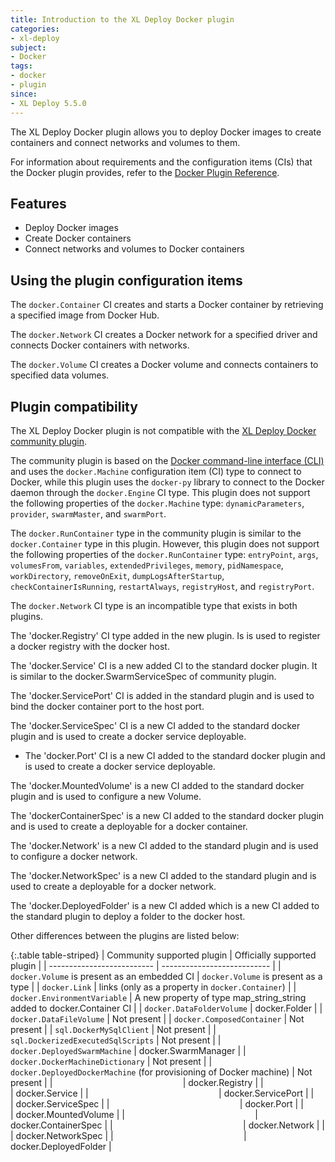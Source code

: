 ```yaml
---
title: Introduction to the XL Deploy Docker plugin
categories:
- xl-deploy
subject:
- Docker
tags:
- docker
- plugin
since:
- XL Deploy 5.5.0
---
```


The XL Deploy Docker plugin allows you to deploy Docker images to create containers and connect networks and volumes to them.

For information about requirements and the configuration items (CIs) that the Docker plugin provides, refer to the [Docker Plugin Reference](/xl-deploy-xld-docker-plugin/latest/dockerPluginManual.html).

## Features

* Deploy Docker images
* Create Docker containers
* Connect networks and volumes to Docker containers

## Using the plugin configuration items

The `docker.Container` CI creates and starts a Docker container by retrieving a specified image from Docker Hub.

The `docker.Network` CI creates a Docker network for a specified driver and connects Docker containers with networks.

The `docker.Volume` CI creates a Docker volume and connects containers to specified data volumes.

## Plugin compatibility

The XL Deploy Docker plugin is not compatible with the [XL Deploy Docker community plugin](https://github.com/xebialabs-community/xld-docker-plugin).

The community plugin is based on the [Docker command-line interface (CLI)](https://docs.docker.com/engine/reference/commandline/cli/) and uses the `docker.Machine` configuration item (CI) type to connect to Docker, while this plugin uses the `docker-py` library to connect to the Docker daemon through the `docker.Engine` CI type. This plugin does not support the following properties of the `docker.Machine` type: `dynamicParameters`, `provider`, `swarmMaster`, and `swarmPort`.

The `docker.RunContainer` type in the community plugin is similar to the `docker.Container` type in this plugin. However, this plugin does not support the following properties of the `docker.RunContainer` type: `entryPoint`, `args`, `volumesFrom`, `variables`, `extendedPrivileges`, `memory`, `pidNamespace`, `workDirectory`, `removeOnExit`, `dumpLogsAfterStartup`, `checkContainerIsRunning`, `restartAlways`, `registryHost`, and `registryPort`.

The `docker.Network` CI type is an incompatible type that exists in both plugins.

The 'docker.Registry' CI type added in the new plugin. Is is used to register a docker registry with the docker host.

The 'docker.Service' CI is a new added CI to the standard docker plugin. It is similar to the docker.SwarmServiceSpec of community plugin.

The 'docker.ServicePort' CI is added in the standard plugin and is used to bind the docker container port to the host port.

The 'docker.ServiceSpec' CI is a new CI added to the standard docker plugin and is used to create a docker service deployable.

* The 'docker.Port' CI is a new CI added to the standard docker plugin and is used to create a docker service deployable.

The 'docker.MountedVolume' is a new CI added to the standard docker plugin and is used to configure a new Volume.

The 'dockerContainerSpec' is a new CI added to the standard docker plugin and is used to create a deployable for a docker container.

The 'docker.Network' is a new CI added to the standard plugin and is used to configure a docker network.

The 'docker.NetworkSpec' is a new CI added to the standard plugin and is used to create a deployable for a docker network.

The 'docker.DeployedFolder' is a new CI added which is a new CI added to the standard plugin to deploy a folder to the docker host.

Other differences between the plugins are listed below:

{:.table table-striped}
| Community supported plugin | Officially supported plugin |
| -------------------------- | --------------------------- |
| `docker.Volume` is present as an embedded CI | `docker.Volume` is present as a type |
| `docker.Link` | links (only as a property in `docker.Container`) |
| `docker.EnvironmentVariable` | A new property of type map_string_string added to docker.Container CI |
| `docker.DataFolderVolume` | docker.Folder |
| `docker.DataFileVolume` | Not present |
| `docker.ComposedContainer` | Not present |
| `sql.DockerMySqlClient` | Not present |
| `sql.DockerizedExecutedSqlScripts` | Not present |
| `docker.DeployedSwarmMachine` | docker.SwarmManager |
| `docker.DockerMachineDictionary` | Not present |
| `docker.DeployedDockerMachine` (for provisioning of Docker machine) | Not present |
| `                            ` | docker.Registry |
| `                            ` | docker.Service |
| `                            ` | docker.ServicePort |
| `                            ` | docker.ServiceSpec |
| `                            ` | docker.Port |
| `                            ` | docker.MountedVolume |
| `                            ` | docker.ContainerSpec |
| `                            ` | docker.Network |
| `                            ` | docker.NetworkSpec |
| `                            ` | docker.DeployedFolder |
